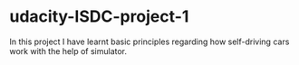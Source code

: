 # udacity-ISDC-project-1
In this project I have learnt basic principles regarding how self-driving cars work with the help of simulator.
